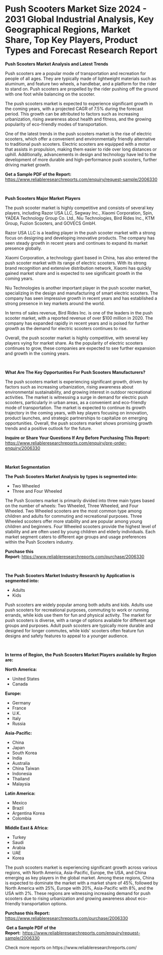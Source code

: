 <p><h1>Push Scooters Market Size 2024 - 2031 Global Industrial Analysis, Key Geographical Regions, Market Share, Top Key Players, Product Types and Forecast Research Report</h1></p><p><strong>Push Scooters Market Analysis and Latest Trends</strong></p>
<p><p>Push scooters are a popular mode of transportation and recreation for people of all ages. They are typically made of lightweight materials such as aluminum, and feature two wheels, a handlebar, and a platform for the rider to stand on. Push scooters are propelled by the rider pushing off the ground with one foot while balancing on the scooter.</p><p>The push scooters market is expected to experience significant growth in the coming years, with a projected CAGR of 7.5% during the forecast period. This growth can be attributed to factors such as increasing urbanization, rising awareness about health and fitness, and the growing popularity of eco-friendly modes of transportation.</p><p>One of the latest trends in the push scooters market is the rise of electric scooters, which offer a convenient and environmentally friendly alternative to traditional push scooters. Electric scooters are equipped with a motor that assists in propulsion, making them easier to ride over long distances or uphill. Additionally, advancements in design and technology have led to the development of more durable and high-performance push scooters, further driving market growth.</p></p>
<p><strong>Get a Sample PDF of the Report:&nbsp;</strong> <a href="https://www.reliableresearchreports.com/enquiry/request-sample/2006330">https://www.reliableresearchreports.com/enquiry/request-sample/2006330</a></p>
<p>&nbsp;</p>
<p><strong>Push Scooters Major Market Players</strong></p>
<p><p>The push scooter market is highly competitive and consists of several key players, including Razor USA LLC, Segway Inc., Xiaomi Corporation, Spin, YADEA Technology Group Co. Ltd., Niu Technologies, Bird Rides Inc., KTM Group, Fuzion Scooters, and GOVECS GmbH.</p><p>Razor USA LLC is a leading player in the push scooter market with a strong focus on designing and developing innovative products. The company has seen steady growth in recent years and continues to expand its market presence globally.</p><p>Xiaomi Corporation, a technology giant based in China, has also entered the push scooter market with its range of electric scooters. With its strong brand recognition and extensive distribution network, Xiaomi has quickly gained market share and is expected to see significant growth in the coming years.</p><p>Niu Technologies is another important player in the push scooter market, specializing in the design and manufacturing of smart electric scooters. The company has seen impressive growth in recent years and has established a strong presence in key markets around the world.</p><p>In terms of sales revenue, Bird Rides Inc. is one of the leaders in the push scooter market, with a reported revenue of over $100 million in 2020. The company has expanded rapidly in recent years and is poised for further growth as the demand for electric scooters continues to rise.</p><p>Overall, the push scooter market is highly competitive, with several key players vying for market share. As the popularity of electric scooters continues to grow, these companies are expected to see further expansion and growth in the coming years.</p></p>
<p>&nbsp;</p>
<p><strong>What Are The Key Opportunities For Push Scooters Manufacturers?</strong></p>
<p><p>The push scooters market is experiencing significant growth, driven by factors such as increasing urbanization, rising awareness about environmental sustainability, and growing interest in outdoor recreational activities. The market is witnessing a surge in demand for electric push scooters, particularly in urban areas, as a convenient and eco-friendly mode of transportation. The market is expected to continue its growth trajectory in the coming years, with key players focusing on innovation, product launches, and strategic partnerships to capitalize on emerging opportunities. Overall, the push scooters market shows promising growth trends and a positive outlook for the future.</p></p>
<p><strong>Inquire or Share Your Questions If Any Before Purchasing This Report:</strong> <a href="https://www.reliableresearchreports.com/enquiry/pre-order-enquiry/2006330">https://www.reliableresearchreports.com/enquiry/pre-order-enquiry/2006330</a></p>
<p>&nbsp;</p>
<p><strong>Market Segmentation</strong></p>
<p><strong>The Push Scooters Market Analysis by types is segmented into:</strong></p>
<p><ul><li>Two Wheeled</li><li>Three and Four Wheeled</li></ul></p>
<p><p>The Push Scooters market is primarily divided into three main types based on the number of wheels: Two Wheeled, Three Wheeled, and Four Wheeled. Two Wheeled scooters are the most common type among children and adults for commuting and recreational purposes. Three Wheeled scooters offer more stability and are popular among young children and beginners. Four Wheeled scooters provide the highest level of stability and are often used by young children and elderly individuals. Each market segment caters to different age groups and usage preferences within the Push Scooters industry.</p></p>
<p><strong>Purchase this Report:&nbsp;</strong><a href="https://www.reliableresearchreports.com/purchase/2006330">https://www.reliableresearchreports.com/purchase/2006330</a></p>
<p>&nbsp;</p>
<p><strong>The Push Scooters Market Industry Research by Application is segmented into:</strong></p>
<p><ul><li>Adults</li><li>Kids</li></ul></p>
<p><p>Push scooters are widely popular among both adults and kids. Adults use push scooters for recreational purposes, commuting to work or running errands, while kids use them for fun and physical activity. The market for push scooters is diverse, with a range of options available for different age groups and purposes. Adult push scooters are typically more durable and designed for longer commutes, while kids' scooters often feature fun designs and safety features to appeal to a younger audience.</p></p>
<p>&nbsp;</p>
<p><strong>In terms of Region, the Push Scooters Market Players available by Region are:</strong></p>
<p>
    <p> <strong> North America: </strong>
        <ul>
            <li>United States</li>
            <li>Canada</li>
        </ul>
        </p> 
    <p> <strong> Europe: </strong>
        <ul>
            <li>Germany</li>
            <li>France</li>
            <li>U.K.</li>
            <li>Italy</li>
            <li>Russia</li>
        </ul>
        </p> 
    <p> <strong> Asia-Pacific: </strong>
        <ul>
            <li>China</li>
            <li>Japan</li>
            <li>South Korea</li>
            <li>India</li>
            <li>Australia</li>
            <li>China Taiwan</li>
            <li>Indonesia</li>
            <li>Thailand</li>
            <li>Malaysia</li>
        </ul>
        </p> 
    <p> <strong> Latin America: </strong>
        <ul>
            <li>Mexico</li>
            <li>Brazil</li>
            <li>Argentina Korea</li>
            <li>Colombia</li>
        </ul>
        </p> 
    <p> <strong> Middle East & Africa: </strong>
        <ul>
            <li>Turkey</li>
            <li>Saudi</li>
            <li>Arabia</li>
            <li>UAE</li>
            <li>Korea</li>
        </ul>
    </p>
    </p>
<p><p>The push scooters market is experiencing significant growth across various regions, with North America, Asia-Pacific, Europe, the USA, and China emerging as key players in the global market. Among these regions, China is expected to dominate the market with a market share of 45%, followed by North America with 25%, Europe with 20%, Asia-Pacific with 8%, and the USA with 2%. These regions are witnessing increasing demand for push scooters due to rising urbanization and growing awareness about eco-friendly transportation options.</p></p>
<p><strong>Purchase this Report: </strong><a href="https://www.reliableresearchreports.com/purchase/2006330">https://www.reliableresearchreports.com/purchase/2006330</a></p>
<p>&nbsp;<strong>Get a Sample PDF of the Report:&nbsp;&nbsp;</strong><a href="https://www.reliableresearchreports.com/enquiry/request-sample/2006330">https://www.reliableresearchreports.com/enquiry/request-sample/2006330</a></p>
<p><strong></strong></p>
<p>Check more reports on https://www.reliableresearchreports.com/</p>